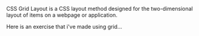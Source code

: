 CSS Grid Layout is a CSS layout method designed for the two-dimensional layout of items on a webpage or application.

Here is an exercise that i've made using grid...


